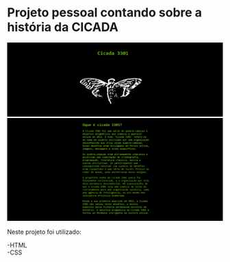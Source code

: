 <h1>Projeto pessoal contando sobre a história da CICADA</h1>

<img src="https://raw.githubusercontent.com/devjonesrodrigues/description-cicada3301/fd9f7e8cb9431ec3c2c9a989b228f1e97270d50a/assets/Captura%20de%20Tela%20(23).png" alt="logo-cicada">

<img src="https://github.com/devjonesrodrigues/description-cicada3301/blob/master/assets/Captura%20de%20Tela%20(24).png?raw=true" alt="description-cicada">

Neste projeto foi utilizado:

-HTML<br>
-CSS<br>
